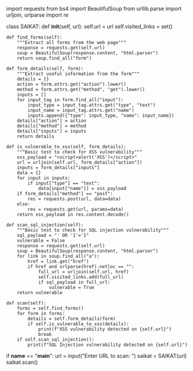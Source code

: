 import requests
from bs4 import BeautifulSoup
from urllib.parse import urljoin, urlparse
import re

class SAIKAT:
    def __init__(self, url):
        self.url = url
        self.visited_links = set()

    def find_forms(self):
        """Extract all forms from the web page"""
        response = requests.get(self.url)
        soup = BeautifulSoup(response.content, "html.parser")
        return soup.find_all("form")

    def form_details(self, form):
        """Extract useful information from the form"""
        details = {}
        action = form.attrs.get("action").lower()
        method = form.attrs.get("method", "get").lower()
        inputs = []
        for input_tag in form.find_all("input"):
            input_type = input_tag.attrs.get("type", "text")
            input_name = input_tag.attrs.get("name")
            inputs.append({"type": input_type, "name": input_name})
        details["action"] = action
        details["method"] = method
        details["inputs"] = inputs
        return details

    def is_vulnerable_to_xss(self, form_details):
        """Basic test to check for XSS vulnerability"""
        xss_payload = "<script>alert('XSS')</script>"
        url = urljoin(self.url, form_details["action"])
        inputs = form_details["inputs"]
        data = {}
        for input in inputs:
            if input["type"] == "text":
                data[input["name"]] = xss_payload
        if form_details["method"] == "post":
            res = requests.post(url, data=data)
        else:
            res = requests.get(url, params=data)
        return xss_payload in res.content.decode()

    def scan_sql_injection(self):
        """Basic test to check for SQL injection vulnerability"""
        sql_payload = "' OR '1'='1"
        vulnerable = False
        response = requests.get(self.url)
        soup = BeautifulSoup(response.content, "html.parser")
        for link in soup.find_all("a"):
            href = link.get("href")
            if href and urlparse(href).netloc == "":
                full_url = urljoin(self.url, href)
                self.visited_links.add(full_url)
                if sql_payload in full_url:
                    vulnerable = True
        return vulnerable

    def scan(self):
        forms = self.find_forms()
        for form in forms:
            details = self.form_details(form)
            if self.is_vulnerable_to_xss(details):
                print(f"XSS vulnerability detected on {self.url}")
                break
        if self.scan_sql_injection():
            print(f"SQL Injection vulnerability detected on {self.url}")

if __name__ == "__main__":
    url = input("Enter URL to scan: ")
    saikat = SAIKAT(url)
    saikat.scan()
